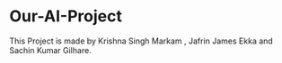 # Our-AI-Project
This Project is made by Krishna Singh Markam , Jafrin James Ekka and Sachin Kumar Gilhare.
